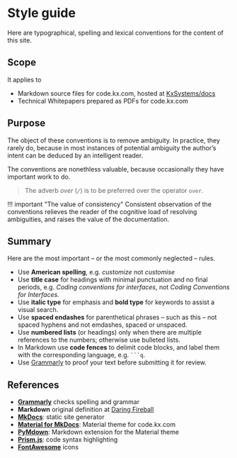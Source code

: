 # Style guide


Here are typographical, spelling and lexical conventions for the content of this site.


## Scope

It applies to 

-   Markdown source files for code.kx.com, hosted at <i class="fa fa-github"></i> [KxSystems/docs](https://github.com/kxsystems/docs)
-   Technical Whitepapers prepared as PDFs for code.kx.com 

## Purpose

The object of these conventions is to remove ambiguity. In practice, they rarely do, because in most instances of potential ambiguity the author’s intent can be deduced by an intelligent reader. 

The conventions are nonethless valuable, because occasionally they have important work to do. 

> The adverb _over_ (`/`) is to be preferred over the operator `over`.

!!! important "The value of consistency"
    Consistent observation of the conventions relieves the reader of the cognitive load of resolving ambiguities, and raises the value of the documentation. 


## Summary

Here are the most important – or the most commonly neglected – rules.

-   Use **American spelling**, e.g. _customize_ not _customise_
-   Use **title case** for headings with minimal punctuation and no final periods, e.g. _Coding conventions for interfaces_, not _Coding Conventions for Interfaces._
-   Use **italic type** for emphasis and **bold type** for keywords to assist a visual search. 
-   Use **spaced endashes** for parenthetical phrases – such as this – not spaced hyphens and not emdashes, spaced or unspaced. 
-   Use **numbered lists** (or headings) only when there are multiple references to the numbers; otherwise use bulleted lists. 
-   In Markdown use **code fences** to delimit code blocks, and label them with the corresponding language, e.g. ` ```q `.
-   Use [Grammarly](https://www.grammarly.com/) to proof your text before submitting it for review. 


## References

-   [**Grammarly**](www.grammary.com) checks spelling and grammar
-   **Markdown** original definition at [Daring Fireball](https://daringfireball.net/projects/markdown/) 
-   [**MkDocs**](https://mkdocs.org): static site generator
-   [**Material for MkDocs**](https://squidfunk.github.io/mkdocs-material/): Material theme for code.kx.com
-   [**PyMdown**](https://squidfunk.github.io/mkdocs-material/extensions/pymdown/): Markdown extension for the Material theme
-   [**Prism.js**](http://prismjs.com/): code syntax highlighting
-   [**FontAwesome**](http://fontawesome.io/icons/) icons


